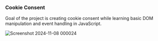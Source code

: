 <h3>Cookie Consent</h3>

<p>Goal of the project is creating cookie consent while learning basic DOM manipulation and event handling in JavaScript.</p>


![Screenshot 2024-11-08 000024](https://github.com/user-attachments/assets/a7b689f4-baf2-4c95-82de-9b6b71d3ae2b)
